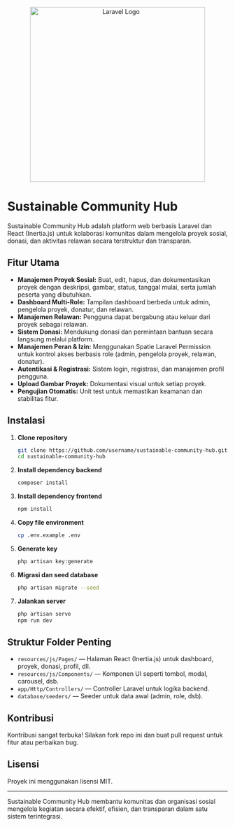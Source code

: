 <p align="center"><img src="https://raw.githubusercontent.com/laravel/art/master/logo-lockup/5%20SVG/2%20CMYK/1%20Full%20Color/laravel-logolockup-cmyk-red.svg" width="400" alt="Laravel Logo"></p>

# Sustainable Community Hub

Sustainable Community Hub adalah platform web berbasis Laravel dan React (Inertia.js) untuk kolaborasi komunitas dalam mengelola proyek sosial, donasi, dan aktivitas relawan secara terstruktur dan transparan.

## Fitur Utama

- **Manajemen Proyek Sosial:** Buat, edit, hapus, dan dokumentasikan proyek dengan deskripsi, gambar, status, tanggal mulai, serta jumlah peserta yang dibutuhkan.
- **Dashboard Multi-Role:** Tampilan dashboard berbeda untuk admin, pengelola proyek, donatur, dan relawan.
- **Manajemen Relawan:** Pengguna dapat bergabung atau keluar dari proyek sebagai relawan.
- **Sistem Donasi:** Mendukung donasi dan permintaan bantuan secara langsung melalui platform.
- **Manajemen Peran & Izin:** Menggunakan Spatie Laravel Permission untuk kontrol akses berbasis role (admin, pengelola proyek, relawan, donatur).
- **Autentikasi & Registrasi:** Sistem login, registrasi, dan manajemen profil pengguna.
- **Upload Gambar Proyek:** Dokumentasi visual untuk setiap proyek.
- **Pengujian Otomatis:** Unit test untuk memastikan keamanan dan stabilitas fitur.

## Instalasi

1. **Clone repository**
   ```bash
   git clone https://github.com/username/sustainable-community-hub.git
   cd sustainable-community-hub
   ```

2. **Install dependency backend**
   ```bash
   composer install
   ```

3. **Install dependency frontend**
   ```bash
   npm install
   ```

4. **Copy file environment**
   ```bash
   cp .env.example .env
   ```

5. **Generate key**
   ```bash
   php artisan key:generate
   ```

6. **Migrasi dan seed database**
   ```bash
   php artisan migrate --seed
   ```

7. **Jalankan server**
   ```bash
   php artisan serve
   npm run dev
   ```

## Struktur Folder Penting

- `resources/js/Pages/` — Halaman React (Inertia.js) untuk dashboard, proyek, donasi, profil, dll.
- `resources/js/Components/` — Komponen UI seperti tombol, modal, carousel, dsb.
- `app/Http/Controllers/` — Controller Laravel untuk logika backend.
- `database/seeders/` — Seeder untuk data awal (admin, role, dsb).

## Kontribusi

Kontribusi sangat terbuka! Silakan fork repo ini dan buat pull request untuk fitur atau perbaikan bug.

## Lisensi

Proyek ini menggunakan lisensi MIT.

---

Sustainable Community Hub membantu komunitas dan organisasi sosial mengelola kegiatan secara efektif, efisien, dan transparan dalam satu sistem terintegrasi.
